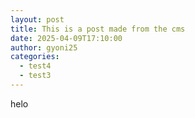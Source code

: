 ```yaml
---
layout: post
title: This is a post made from the cms
date: 2025-04-09T17:10:00
author: gyoni25
categories:
  - test4
  - test3
---
```

helo
